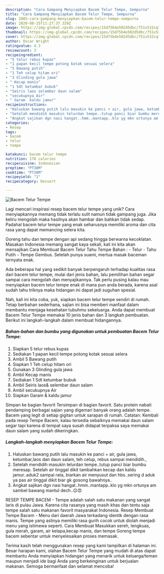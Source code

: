 ```yaml
---
description: "Cara Gampang Menyiapkan Bacem Telur Tempe, Sempurna"
title: "Cara Gampang Menyiapkan Bacem Telur Tempe, Sempurna"
slug: 2885-cara-gampang-menyiapkan-bacem-telur-tempe-sempurna
date: 2020-08-25T11:27:37.329Z
image: https://img-global.cpcdn.com/recipes/15d75b4e502d5dbc/751x532cq70/bacem-telur-tempe-foto-resep-utama.jpg
thumbnail: https://img-global.cpcdn.com/recipes/15d75b4e502d5dbc/751x532cq70/bacem-telur-tempe-foto-resep-utama.jpg
cover: https://img-global.cpcdn.com/recipes/15d75b4e502d5dbc/751x532cq70/bacem-telur-tempe-foto-resep-utama.jpg
author: Oscar Wright
ratingvalue: 4.3
reviewcount: 3
recipeingredient:
- "5 telur rebus kupas"
- "1 papan kecil tempe potong kotak sesuai selera"
- "5 Bawang putih"
- "1 Teh celup hitam ori"
- "3 Glinding gula jawa"
- " Kecap manis"
- "1 Sdt ketumbar bubuk"
- "Seiris laos selembar daun salam"
- "secukupnya Air"
- " Garam  kaldu jamur"
recipeinstructions:
- "Haluskan bawang putih lalu masukin ke panci + air, gula jawa, ketumbar,laos dan daun salam, teh celup, rebus sampai mendidih.,"
- "Setelah mendidih masukin telurdan tempe..tutup panci biar bumbu meresap. Setelah air tinggal dikit tambahkan kecap dan kaldu jamur..aduk2 sampai rata, biarkan air menyusut dan hbs..sering d aduk ya pas air tinggal dikit biar gk gosong bawahnya.."
- "Angkat sajikan dgn nasi hangat..hmm..mantapp..klo yg mkn ortunya am sambel bawang mantul dech..😉😍"
categories:
- Resep
tags:
- bacem
- telur
- tempe

katakunci: bacem telur tempe 
nutrition: 178 calories
recipecuisine: Indonesian
preptime: "PT38M"
cooktime: "PT38M"
recipeyield: "1"
recipecategory: Dessert

---
```



![Bacem Telur Tempe](https://img-global.cpcdn.com/recipes/15d75b4e502d5dbc/751x532cq70/bacem-telur-tempe-foto-resep-utama.jpg)

Lagi mencari inspirasi resep bacem telur tempe yang unik? Cara menyiapkannya memang tidak terlalu sulit namun tidak gampang juga. Jika keliru mengolah maka hasilnya akan hambar dan bahkan tidak sedap. Padahal bacem telur tempe yang enak seharusnya memiliki aroma dan cita rasa yang dapat memancing selera kita.

Goreng tahu dan tempe dengan api sedang hingga berwarna kecoklatan. Masakan Indonesia memang sangat kaya sekali, kali ini kita akan mensajikan Cara Membuat Bacem Telur Tahu Tempe Bahan : - Telur - Tahu Putih - Tempe Gembus. Setelah punya suami, mertua masak baceman ternyata enak.

Ada beberapa hal yang sedikit banyak berpengaruh terhadap kualitas rasa dari bacem telur tempe, mulai dari jenis bahan, lalu pemilihan bahan segar sampai cara mengolah dan menyajikannya. Tak perlu pusing kalau mau menyiapkan bacem telur tempe enak di mana pun anda berada, karena asal sudah tahu triknya maka hidangan ini dapat jadi suguhan spesial.


Nah, kali ini kita coba, yuk, siapkan bacem telur tempe sendiri di rumah. Tetap berbahan sederhana, sajian ini bisa memberi manfaat dalam membantu menjaga kesehatan tubuhmu sekeluarga. Anda dapat membuat Bacem Telur Tempe memakai 10 jenis bahan dan 3 langkah pembuatan. Berikut ini langkah-langkah dalam membuat hidangannya.

<!--inarticleads1-->

##### Bahan-bahan dan bumbu yang digunakan untuk pembuatan Bacem Telur Tempe:

1. Siapkan 5 telur rebus kupas
1. Sediakan 1 papan kecil tempe potong kotak sesuai selera
1. Ambil 5 Bawang putih
1. Siapkan 1 Teh celup hitam ori
1. Gunakan 3 Glinding gula jawa
1. Ambil  Kecap manis
1. Sediakan 1 Sdt ketumbar bubuk
1. Ambil Seiris laos&amp; selembar daun salam
1. Ambil secukupnya Air
1. Siapkan  Garam &amp; kaldu jamur


Simpan ke bagian favorit Tersimpan di bagian favorit. Satu protein nabati pendamping berbagai sajian yang digemari banyak orang adalah tempe. Bacem yang legit di setiap gigitan untuk sarapan di rumah. Catatan: Kembali pada resep Tempe Bacem, kalau tersedia sebaiknya memakai daun salam segar tapi karena di tempat saya susah didapat terpaksa saya memakai daun salam yang sudah dikeringkan. 

<!--inarticleads2-->

##### Langkah-langkah menyiapkan Bacem Telur Tempe:

1. Haluskan bawang putih lalu masukin ke panci + air, gula jawa, ketumbar,laos dan daun salam, teh celup, rebus sampai mendidih.,
1. Setelah mendidih masukin telurdan tempe..tutup panci biar bumbu meresap. Setelah air tinggal dikit tambahkan kecap dan kaldu jamur..aduk2 sampai rata, biarkan air menyusut dan hbs..sering d aduk ya pas air tinggal dikit biar gk gosong bawahnya..
1. Angkat sajikan dgn nasi hangat..hmm..mantapp..klo yg mkn ortunya am sambel bawang mantul dech..😉😍


RESEP TEMPE BACEM - Tempe adalah salah satu makanan yang sangat laris di pulau Jawa. Karena cita rasanya yang masih khas dan tentu saja tempe salah satu makanan favorit masyarakat Indonesia. Resep Membuat Tempe Bacem - Menu dari daerah Jawa terkadang identik dengan rasa manis. Tempe yang aslinya memiliki rasa gurih cocok untuk diolah menjadi menu yang istimewa seperti. Cara Membuat Masukkan sereh, lengkuas, gula merah, garam, air kelapa,kecap manis, dan tempe Goreng tempe bacem sebentar untuk menyelesaikan proses memasak. 

Terima kasih telah menggunakan resep yang kami tampilkan di halaman ini. Besar harapan kami, olahan Bacem Telur Tempe yang mudah di atas dapat membantu Anda menyiapkan hidangan yang menarik untuk keluarga/teman maupun menjadi ide bagi Anda yang berkeinginan untuk berjualan makanan. Semoga bermanfaat dan selamat mencoba!
